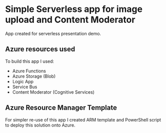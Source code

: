 # Simple Serverless app for image upload and Content Moderator

App created for serverless presentation demo.

## Azure resources used

To build this app I used:

- Azure Functions
- Azure Storage (Blob)
- Logic App
- Service Bus
- Content Moderator (Cognitive Services)

## Azure Resource Manager Template

For simpler re-use of this app I created ARM template and PowerShell script to deploy this solution onto Azure.